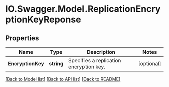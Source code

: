 # IO.Swagger.Model.ReplicationEncryptionKeyReponse
## Properties

Name | Type | Description | Notes
------------ | ------------- | ------------- | -------------
**EncryptionKey** | **string** | Specifies a replication encryption key. | [optional] 

[[Back to Model list]](../README.md#documentation-for-models) [[Back to API list]](../README.md#documentation-for-api-endpoints) [[Back to README]](../README.md)

